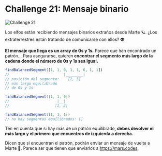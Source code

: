 # Challenge 21: Mensaje binario

![Challenge 21](https://adventjs.dev/challenges-2023/21.png)

Los elfos están recibiendo mensajes binarios extraños desde Marte 🪐. ¿Los extraterrestres están tratando de comunicarse con ellos? 👽

**El mensaje que llega es un array de 0s y 1s.** Parece que han encontrado un patrón… Para asegurarse, quieren **encontrar el segmento más largo de la cadena donde el número de 0s y 1s sea igual.**

```js
findBalancedSegment([1, 1, 0, 1, 1, 0, 1, 1])
//                         |________|
// posición del segmento:    [2, 5]
// más largo equilibrado
// de 0s y 1s

findBalancedSegment([1, 1, 0])
//                      |__|
//                     [1, 2]

findBalancedSegment([1, 1, 1])
// no hay segmentos equilibrados: []
```

Ten en cuenta que si hay más de un patrón equilibrado, **debes devolver el más largo y el primero que encuentres de izquierda a derecha.**

Dicen que si encuentran el patrón, podrán enviar un mensaje de vuelta a Marte 🚀. Parece ser que tienen que enviarlos a <https://mars.codes>.
